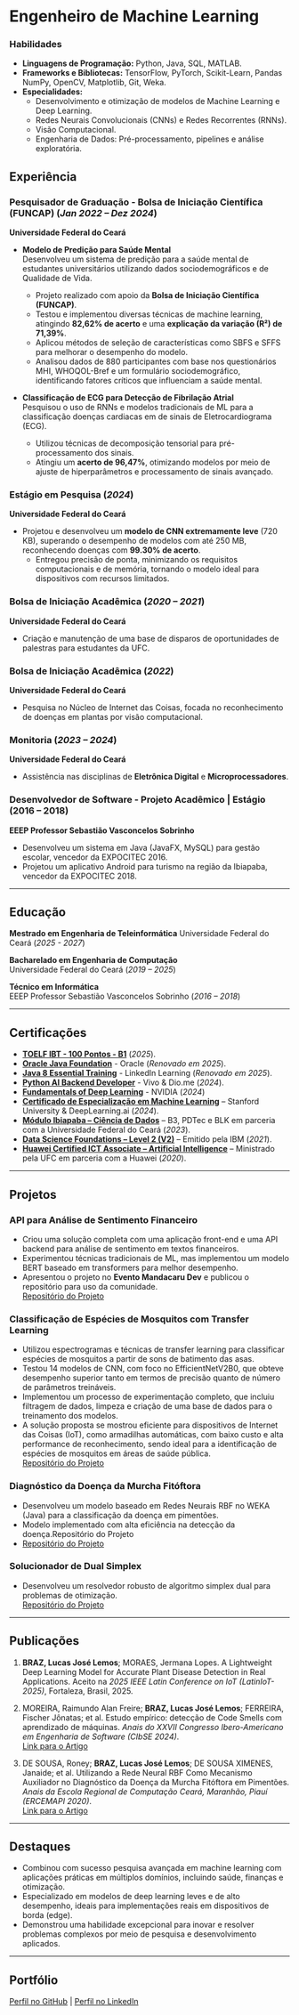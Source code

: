 # Engenheiro de Machine Learning  

### **Habilidades**
<!-- #### **Técnicas**   -->
- **Linguagens de Programação:** Python, Java, SQL, MATLAB.  
- **Frameworks e Bibliotecas:** TensorFlow, PyTorch, Scikit-Learn, Pandas NumPy, OpenCV, Matplotlib, Git, Weka.  
- **Especialidades:**  
  - Desenvolvimento e otimização de modelos de Machine Learning e Deep Learning.  
  - Redes Neurais Convolucionais (CNNs) e Redes Recorrentes (RNNs).  
  - Visão Computacional.  
  - Engenharia de Dados: Pré-processamento, pipelines e análise exploratória.  


## Experiência  

### **Pesquisador de Graduação - Bolsa de Iniciação Científica (FUNCAP)** (_Jan 2022 – Dez 2024_)
**Universidade Federal do Ceará**    
- **Modelo de Predição para Saúde Mental**  
  Desenvolveu um sistema de predição para a saúde mental de estudantes universitários utilizando dados sociodemográficos e de Qualidade de Vida.  
  - Projeto realizado com apoio da **Bolsa de Iniciação Científica (FUNCAP)**.  
  - Testou e implementou diversas técnicas de machine learning, atingindo  **82,62% de acerto** e uma **explicação da variação (R²) de 71,39%**.  
  - Aplicou métodos de seleção de características como SBFS e SFFS para melhorar o desempenho do modelo.  
  - Analisou dados de 880 participantes com base nos questionários MHI, WHOQOL-Bref e um formulário sociodemográfico, identificando fatores críticos que influenciam a saúde mental.  

- **Classificação de ECG para Detecção de Fibrilação Atrial**  
  Pesquisou o uso de RNNs e modelos tradicionais de ML para a classificação doenças cardiacas em de sinais de Eletrocardiograma (ECG).  
  - Utilizou técnicas de decomposição tensorial para pré-processamento dos sinais.  
  - Atingiu um **acerto de 96,47%**, otimizando modelos por meio de ajuste de hiperparâmetros e processamento de sinais avançado.  

### **Estágio em Pesquisa** (_2024_)
**Universidade Federal do Ceará**    
- Projetou e desenvolveu um **modelo de CNN extremamente leve** (720 KB), superando o desempenho de modelos com até 250 MB, reconhecendo doenças com **99.30% de acerto**.  
  - Entregou precisão de ponta, minimizando os requisitos computacionais e de memória, tornando o modelo ideal para dispositivos com recursos limitados.  

### **Bolsa de Iniciação Acadêmica** (_2020 – 2021_)  
**Universidade Federal do Ceará**  
- Criação e manutenção de uma base de disparos de oportunidades de palestras para estudantes da UFC.  

### **Bolsa de Iniciação Acadêmica** (_2022_)  
**Universidade Federal do Ceará**  
- Pesquisa no Núcleo de Internet das Coisas, focada no reconhecimento de doenças em plantas por visão computacional.  

### **Monitoria** (_2023 – 2024_)  
**Universidade Federal do Ceará**  
- Assistência nas disciplinas de **Eletrônica Digital** e **Microprocessadores**.  

### Desenvolvedor de Software - Projeto Acadêmico | Estágio (2016 – 2018)
**EEEP Professor Sebastião Vasconcelos Sobrinho**
- Desenvolveu um sistema em Java (JavaFX, MySQL) para gestão escolar, vencedor da EXPOCITEC 2016.
- Projetou um aplicativo Android para turismo na região da Ibiapaba, vencedor da EXPOCITEC 2018.

---

## Educação  
**Mestrado em Engenharia de Teleinformática**
Universidade Federal do Ceará (_2025 - 2027_)

**Bacharelado em Engenharia de Computação**  
Universidade Federal do Ceará (_2019 – 2025_)

**Técnico em Informática**  
EEEP Professor Sebastião Vasconcelos Sobrinho (_2016 – 2018_) 

---

## Certificações
- [**TOELF IBT - 100 Pontos - B1**](https://drive.google.com/file/d/19xV_I_UdY1xASr93JlsVtyr-HiTpsb4Z/view?usp=sharing) (_2025_).
- [**Oracle Java Foundation**](https://learn.oracle.com/ols/learning-path/oracle-java-foundations/88323/79726) - Oracle (_Renovado em 2025_).
- [**Java 8 Essential Training**](https://www.linkedin.com/learning/certificates/3e098f7dab06bff872620cb070d8bfebb994df1c67df4160e6e5cb486c331bed?trk=share_certificate) - LinkedIn Learning (_Renovado em 2025_).
- [**Python AI Backend Developer**](https://www.dio.me/certificate/MFY7Q5MU/) - Vivo & Dio.me (_2024_).
- [**Fundamentals of Deep Learning**](https://learn.nvidia.com/certificates?id=YfPOENdSRheiDAFAPD_6wQ) - NVIDIA (_2024_)
- [**Certificado de Especialização em Machine Learning**](https://www.coursera.org/account/accomplishments/specialization/ABWY4E28D3MC) – Stanford University & DeepLearning.ai (_2024_).  
- [**Módulo Ibiapaba – Ciência de Dados**](https://drive.google.com/file/d/1nnAH15F27g_b-vnEYKcFXp9c_3FzVsm5/view?usp=sharing) – B3, PDTec e BLK em parceria com a Universidade Federal do Ceará (_2023_).   
- [**Data Science Foundations – Level 2 (V2)**](https://www.credly.com/badges/36c9a385-4f2e-4420-a002-ddef70e11ea1) – Emitido pela IBM (_2021_).  
- [**Huawei Certified ICT Associate – Artificial Intelligence**](#) – Ministrado pela UFC em parceria com a Huawei (_2020_).

---

## Projetos  

### **API para Análise de Sentimento Financeiro**  
- Criou uma solução completa com uma aplicação front-end e uma API backend para análise de sentimento em textos financeiros.  
- Experimentou técnicas tradicionais de ML, mas implementou um modelo BERT baseado em transformers para melhor desempenho.  
- Apresentou o projeto no **Evento Mandacaru Dev** e publicou o repositório para uso da comunidade. <br>
[Repositório do Projeto](https://github.com/Apollyion/RBF-PlantDiseaseClassifier)  

### **Classificação de Espécies de Mosquitos com Transfer Learning**  
- Utilizou espectrogramas e técnicas de transfer learning para classificar espécies de mosquitos a partir de sons de batimento das asas.  
- Testou 14 modelos de CNN, com foco no EfficientNetV2B0, que obteve desempenho superior tanto em termos de precisão quanto de número de parâmetros treináveis.  
- Implementou um processo de experimentação completo, que incluiu filtragem de dados, limpeza e criação de uma base de dados para o treinamento dos modelos.  
- A solução proposta se mostrou eficiente para dispositivos de Internet das Coisas (IoT), como armadilhas automáticas, com baixo custo e alta performance de reconhecimento, sendo ideal para a identificação de espécies de mosquitos em áreas de saúde pública. <br>
[Repositório do Projeto](#)

### **Diagnóstico da Doença da Murcha Fitóftora**
- Desenvolveu um modelo baseado em Redes Neurais RBF no WEKA (Java) para a classificação da doença em pimentões.
- Modelo implementado com alta eficiência na detecção da doença.Repositório do Projeto
- [Repositório do Projeto](https://github.com/Apollyion/RBF-PlantDiseaseClassifier)


### **Solucionador de Dual Simplex**  
- Desenvolveu um resolvedor robusto de algoritmo simplex dual para problemas de otimização. <br>
[Repositório do Projeto](https://github.com/Apollyion/dual_simplex)  

---

## Publicações  
1. **BRAZ, Lucas José Lemos**; MORAES, Jermana Lopes. A Lightweight Deep Learning Model for Accurate Plant Disease Detection in Real Applications. Aceito na _2025 IEEE Latin Conference on IoT (LatinIoT-2025)_, Fortaleza, Brasil, 2025.

2. MOREIRA, Raimundo Alan Freire; **BRAZ, Lucas José Lemos**; FERREIRA, Fischer Jônatas; et al. Estudo empírico: detecção de Code Smells com aprendizado de máquinas. _Anais do XXVII Congresso Ibero-Americano em Engenharia de Software (CIbSE 2024)_.  
   [Link para o Artigo](https://sol.sbc.org.br/index.php/cibse/article/view/28455)  

3. DE SOUSA, Roney; **BRAZ, Lucas José Lemos**; DE SOUSA XIMENES, Janaide; et al. Utilizando a Rede Neural RBF Como Mecanismo Auxiliador no Diagnóstico da Doença da Murcha Fitóftora em Pimentões. _Anais da Escola Regional de Computação Ceará, Maranhão, Piauí (ERCEMAPI 2020)_.  
   [Link para o Artigo](https://sol.sbc.org.br/index.php/ercemapi/article/view/11466)  

---


## Destaques  
- Combinou com sucesso pesquisa avançada em machine learning com aplicações práticas em múltiplos domínios, incluindo saúde, finanças e otimização.  
- Especializado em modelos de deep learning leves e de alto desempenho, ideais para implementações reais em dispositivos de borda (edge).  
- Demonstrou uma habilidade excepcional para inovar e resolver problemas complexos por meio de pesquisa e desenvolvimento aplicados.  

---

## Portfólio  
[Perfil no GitHub](#) | [Perfil no LinkedIn](#)  
